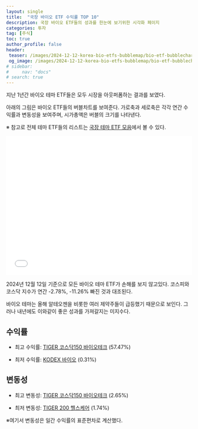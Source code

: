 ```yaml
---
layout: single
title:  "국장 바이오 ETF 수익률 TOP 10"
description: 국장 바이오 ETF들의 성과를 한눈에 보기위한 시각화 페이지
categories: 투자
tag: [주식]
toc: true
author_profile: false
header:
 teaser: /images/2024-12-12-korea-bio-etfs-bubblemap/bio-etf-bubblechart.webp
 og_image: /images/2024-12-12-korea-bio-etfs-bubblemap/bio-etf-bubblechart.webp
# sidebar:
#     nav: "docs"
# search: true
---
```

지난 1년간 바이오 테마 ETF들은 모두 시장을 아웃퍼폼하는 결과를 보였다.

아래의 그림은 바이오 ETF들의 버블차트를 보여준다. 가로축과 세로축은 각각 연간 수익률과 변동성을 보여주며, 시가총액은 버블의 크기를 나타낸다. 

※ 참고로 전체 테마 ETF들의 리스트는 [국장 테마 ETF 모음](http://localhost:4000/%ED%88%AC%EC%9E%90/korea-theme-etfs/)에서 볼 수 있다.

<div style="position: relative; width: 100%; height: 0; padding-bottom: 75%;">
    <iframe src="/images/2024-12-12-korea-bio-etfs-bubblemap/bio-etfs-bubble-chart.html" 
            style="position: absolute; width: 100%; height: 100%; border: none;" 
            allowfullscreen>
    </iframe>
</div>

2024년 12월 12일 기준으로 모든 바이오 테마 ETF가 손해를 보지 않고있다. 코스피와 코스닥 지수가 연간 -2.78%, -11.26% 빠진 것과 대조된다.

바이오 테마는 올해 알테오젠을 비롯한 여러 제약주들이 급등했기 때문으로 보인다. 그러나 내년에도 이와같이 좋은 성과를 가져갈지는 미지수다.

## 수익률
- 최고 수익률: [TIGER 코스닥150 바이오테크](https://m.stock.naver.com/domestic/stock/261070/total) (57.47%)

- 최저 수익률: [KODEX 바이오](https://m.stock.naver.com/domestic/stock/244580/total) (0.31%)

## 변동성
- 최고 변동성: [TIGER 코스닥150 바이오테크](https://m.stock.naver.com/domestic/stock/261070/total) (2.65%)

- 최저 변동성: [TIGER 200 헬스케어](https://m.stock.naver.com/domestic/stock/227540/total) (1.74%)

※여기서 변동성은 일간 수익률의 표준편차로 계산했다.

